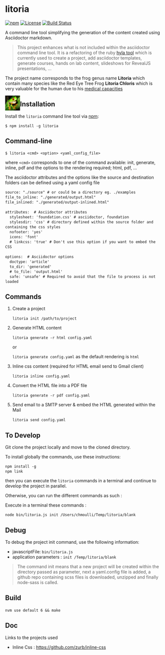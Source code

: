 # litoria

[![npm](https://img.shields.io/npm/v/litoria.svg?maxAge=2592000)](http://www.npmjs.com/package/litoria)
[![License](http://img.shields.io/npm/l/litoria.svg?style=flat-square)](http://opensource.org/licenses/https://opensource.org/licenses/Apache-2.0)
[![Build Status](https://travis-ci.org/bucharest-gold/litoria.svg?branch=master)](https://travis-ci.org/bucharest-gold/litoria)

A command line tool simplifying the generation of the content created using Asciidoctor markdown.

> This project enhances what is not included within the asciidoctor command line tool. 
> It is a refactoring of the ruby [hyla tool](https://github.com/cmoulliard/hyla) which is currently used
> to create a project, add asciidoctor templates, generate courses, hands on lab content, slideshows for RevealJS presentations, ...

The project name corresponds to the frog genus name **Litoria** which contain many species like the Red Eye Tree Frog **Litoria Chloris** which is very valuable for the 
human due to his [medical capacities](http://www.kaieteurnewsonline.com/2012/06/03/the-red-eyed-tree-frog-litoria-chloris-2/)

<img src="https://raw.githubusercontent.com/bucharest-gold/litoria/master/templates/image/litoria-chloris.jpg" align="left" height="48" width="48">

## Installation

Install the `litoria` command line tool via [npm](http://npmjs.org/):

```
$ npm install -g litoria
```

## Command-line

```
$ litoria <cmd> <option> <yaml_config_file>
```    

where `<cmd>` corresponds to one of the command available: init, generate, inline, pdf and the options to the rendering required; html, pdf, ... 

The asciidoctor attributes and the options like the source and destination folders can be defined using a yaml config file

```
source: "./source" # or could be a directory eg. ./examples
file_to_inline: "./generated/output.html"
file_inlined: "./generated/output-inlined.html"

attributes:  # Asciidoctor attributes
  stylesheet: 'foundation.css' # asciidoctor, foundation
  stylesdir: 'css' # directory defined within the source folder and containing the css styles
  nofooter: 'yes'
  icons: 'font'
  # linkcss: 'true' # Don't use this option if you want to embed the CSS

options:  # Asciidoctor options
  doctype: 'article'
  to_dir: 'generated'
  # to_file: 'output.html'
  safe: 'unsafe' # Required to avoid that the file to process is not loaded

```
    
## Commands

1. Create a project
    
    ```litoria init /path/to/project```
        
2. Generate HTML content
    
    ```litoria generate -r html config.yaml```
    
    or 
    
    ```litoria generate config.yaml``` as the default rendering is `html`

3. Inline css content (required for HTML email send to Gmail client)

    ```litoria inline config.yaml```
    
4. Convert the HTML file into a PDF file
    
    ```litoria generate -r pdf config.yaml``` 
       
4. Send email to a SMTP server & embed the HTML generated within the Mail 
    
    ```litoria send config.yaml```        
    
## To Develop
    
Git clone the project locally and move to the cloned directory. 

To install globally the commands, use these instructions:

```
npm install -g
npm link
```
        
then you can execute the `litoria` commands in a terminal and continue to develop the project in parallel.

Otherwise, you can run the different commands as such :

Execute in a terminal these commands :

```
node bin/litoria.js init /Users/chmoulli/Temp/litoria/blank
```
    
## Debug

To debug the project init command, use the following information:

* javascriptFile: `bin/litoria.js`
* application parameters : `init /Temp/litoria/blank`

> The command init means that a new project will be created within the directory passed as parameter, 
> next a yaml.config file is added, a github repo containing scss files is downloaded, unzipped and finally 
> node-sass is called.

## Build

`nvm use default 6 && make`
    
## Doc

Links to the projects used
 
* Inline Css : https://github.com/zurb/inline-css

